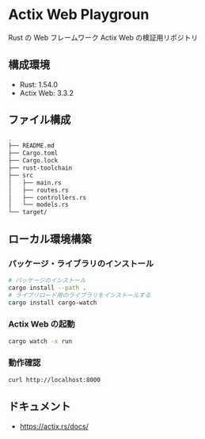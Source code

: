 # Actix Web Playgroun

Rust の Web フレームワーク Actix Web の検証用リポジトリ

## 構成環境

- Rust: 1.54.0
- Actix Web: 3.3.2

## ファイル構成

```sh
.
├── README.md
├── Cargo.toml
├── Cargo.lock
├── rust-toolchain
├── src
│   ├── main.rs
│   ├── routes.rs
│   ├── controllers.rs
│   └── models.rs
└── target/
```

## ローカル環境構築

### パッケージ・ライブラリのインストール

```sh
# パッケージのインストール
cargo install --path .
# ライブリロード用のライブラリをインストールする
cargo install cargo-watch
```

### Actix Web の起動

```sh
cargo watch -x run
```

### 動作確認

```sh
curl http://localhost:8000
```

## ドキュメント

- https://actix.rs/docs/
